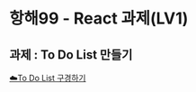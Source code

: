 # 항해99 - React 과제(LV1)
##  과제 : To Do List 만들기
[☁️To Do List 구경하기](https://hh99-react-vl1.vercel.app/)
